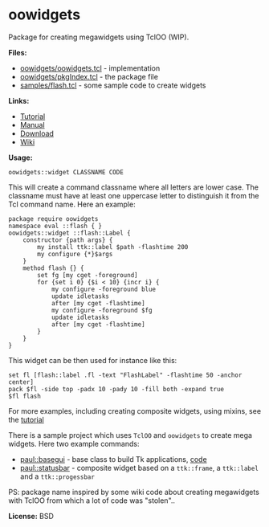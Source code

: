 # oowidgets

Package for creating megawidgets using TclOO (WIP).

**Files:**

- [oowidgets/oowidgets.tcl](oowidgets/oowidgets.tcl) - implementation
- [oowidgets/pkgIndex.tcl](oowidgets/pkgIndex.tcl) - the package file
- [samples/flash.tcl](samples/flash.tcl) - some sample code to create widgets

**Links:**

- [Tutorial](https://htmlpreview.github.io/?https://raw.githubusercontent.com/mittelmark/oowidgets/master/tutorial.html)
- [Manual](https://htmlpreview.github.io/?https://raw.githubusercontent.com/mittelmark/oowidgets/master/oowidgets/oowidgets.html)
- [Download](https://github.com/mittelmark/oowidgets/archive/refs/heads/main.zip)
- [Wiki](https://wiki.tcl-lang.org/page/oowidgets)

**Usage:**

```
oowidgets::widget CLASSNAME CODE
```

This will create a command classname where all letters are lower case. The
classname must have at least one uppercase letter to distinguish it from the
Tcl command name. Here an example:

```
package require oowidgets
namespace eval ::flash { }
oowidgets::widget ::flash::Label {
    constructor {path args} {
        my install ttk::label $path -flashtime 200
        my configure {*}$args
    }
    method flash {} {
        set fg [my cget -foreground]
        for {set i 0} {$i < 10} {incr i} {
            my configure -foreground blue
            update idletasks
            after [my cget -flashtime]
            my configure -foreground $fg
            update idletasks
            after [my cget -flashtime]
        }
    }
}
```

This widget can be then used for instance like this:

```
set fl [flash::label .fl -text "FlashLabel" -flashtime 50 -anchor center]
pack $fl -side top -padx 10 -pady 10 -fill both -expand true
$fl flash
```

For more examples, including creating composite widgets, using mixins, see the [tutorial](https://htmlpreview.github.io/?https://raw.githubusercontent.com/mittelmark/oowidgets/master/tutorial.html)

There is a sample project which uses `TclOO` and `oowidgets` to create mega widgets. Here two example commands:

- [paul::basegui](https://htmlpreview.github.io/?https://raw.githubusercontent.com/mittelmark/oowidgets/master/paul/basegui.html) - base class to build Tk applications, [code](paul/basegui.tcl) 
- [paul::statusbar](https://htmlpreview.github.io/?https://raw.githubusercontent.com/mittelmark/oowidgets/master/paul/statusbar.html) - composite widget based on a `ttk::frame`, a `ttk::label` and a `ttk::progessbar`

PS: package name inspired by some wiki code about creating megawidgets with TclOO from which a lot of code was "stolen"..

**License:** BSD




